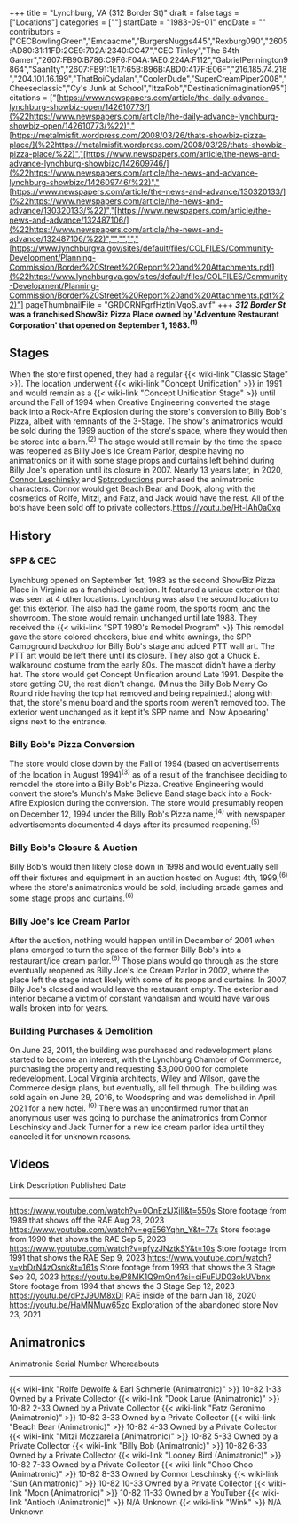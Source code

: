 +++
title = "Lynchburg, VA (312 Border St)"
draft = false
tags = ["Locations"]
categories = [""]
startDate = "1983-09-01"
endDate = ""
contributors = ["CECBowlingGreen","Emcaacme","BurgersNuggs445","Rexburg090","2605:AD80:31:11FD:2CE9:702A:2340:CC47","CEC Tinley","The 64th Gamer","2607:FB90:B786:C9F6:F04A:1AE0:224A:F112","GabrielPennington9864","Saan1ty","2607:FB91:1E17:65B:B96B:ABD0:417F:E06F","216.185.74.218","204.101.16.199","ThatBoiCydalan","CoolerDude","SuperCreamPiper2008","Cheeseclassic","Cy's Junk at School","ItzaRob","Destinationimagination95"]
citations = ["[https://www.newspapers.com/article/the-daily-advance-lynchburg-showbiz-open/142610773/](%22https://www.newspapers.com/article/the-daily-advance-lynchburg-showbiz-open/142610773/%22)","[https://metalmisfit.wordpress.com/2008/03/26/thats-showbiz-pizza-place/](%22https://metalmisfit.wordpress.com/2008/03/26/thats-showbiz-pizza-place/%22)","[https://www.newspapers.com/article/the-news-and-advance-lynchburg-showbizc/142609746/](%22https://www.newspapers.com/article/the-news-and-advance-lynchburg-showbizc/142609746/%22)","[https://www.newspapers.com/article/the-news-and-advance/130320133/](%22https://www.newspapers.com/article/the-news-and-advance/130320133/%22)","[https://www.newspapers.com/article/the-news-and-advance/132487106/](%22https://www.newspapers.com/article/the-news-and-advance/132487106/%22)","","","","[https://www.lynchburgva.gov/sites/default/files/COLFILES/Community-Development/Planning-Commission/Border%20Street%20Report%20and%20Attachments.pdf](%22https://www.lynchburgva.gov/sites/default/files/COLFILES/Community-Development/Planning-Commission/Border%20Street%20Report%20and%20Attachments.pdf%22)"]
pageThumbnailFile = "GRDORNFgrfHztlniVqoS.avif"
+++
***312 Border St* was a franchised ShowBiz Pizza Place owned by 'Adventure Restaurant Corporation' that opened on September 1, 1983.<sup>(1)</sup>**

## Stages

When the store first opened, they had a regular {{< wiki-link "Classic Stage" >}}. The location underwent {{< wiki-link "Concept Unification" >}} in 1991 and would remain as a {{< wiki-link "Concept Unification Stage" >}} until around the Fall of 1994 when Creative Engineering converted the stage back into a Rock-Afire Explosion during the store's conversion to Billy Bob's Pizza, albeit with remnants of the 3-Stage.
The show's animatronics would be sold during the 1999 auction of the store's space, where they would then be stored into a barn.<sup>(2)</sup> The stage would still remain by the time the space was reopened as Billy Joe's Ice Cream Parlor, despite having no animatronics on it with some stage props and curtains left behind during Billy Joe's operation until its closure in 2007. Nearly 13 years later, in 2020, [Connor Leschinsky](https://www.youtube.com/channel/UCgxzb-fN2B43_3FirF1XDnQ) and [Sptproductions](https://www.youtube.com/c/sptproductions/videos) purchased the animatronic characters. Connor would get Beach Bear and Dook, along with the cosmetics of Rolfe, Mitzi, and Fatz, and Jack would have the rest. All of the bots have been sold off to private collectors.<https://youtu.be/Ht-IAh0a0xg>

## History

### SPP & CEC

Lynchburg opened on September 1st, 1983 as the second ShowBiz Pizza Place in Virginia as a franchised location. It featured a unique exterior that was seen at 4 other locations. Lynchburg was also the second location to get this exterior. The also had the game room, the sports room, and the showroom. The store would remain unchanged until late 1988. They received the {{< wiki-link "SPT 1980's Remodel Program" >}} This remodel gave the store colored checkers, blue and white awnings, the SPP Campground backdrop for Billy Bob's stage and added PTT wall art. The PTT art would be left there until its closure. They also got a Chuck E. walkaround costume from the early 80s. The mascot didn't have a derby hat. The store would get Concept Unification around Late 1991. Despite the store getting CU, the rest didn't change. (Minus the Billy Bob Merry Go Round ride having the top hat removed and being repainted.) along with that, the store's menu board and the sports room weren't removed too. The exterior went unchanged as it kept it's SPP name and 'Now Appearing' signs next to the entrance.

### Billy Bob's Pizza Conversion

The store would close down by the Fall of 1994 (based on advertisements of the location in August 1994)<sup>(3)</sup> as of a result of the franchisee deciding to remodel the store into a Billy Bob's Pizza. Creative Engineering would convert the store's Munch's Make Believe Band stage back into a Rock-Afire Explosion during the conversion. The store would presumably reopen on December 12, 1994 under the Billy Bob's Pizza name,<sup>(4)</sup> with newspaper advertisements documented 4 days after its presumed reopening.<sup>(5)</sup>

### Billy Bob's Closure & Auction

Billy Bob's would then likely close down in 1998 and would eventually sell off their fixtures and equipment in an auction hosted on August 4th, 1999,<sup>(6)</sup> where the store's animatronics would be sold, including arcade games and some stage props and curtains.<sup>(6)</sup>

### Billy Joe's Ice Cream Parlor

After the auction, nothing would happen until in December of 2001 when plans emerged to turn the space of the former Billy Bob's into a restaurant/ice cream parlor.<sup>(6)</sup> Those plans would go through as the store eventually reopened as Billy Joe's Ice Cream Parlor in 2002, where the place left the stage intact likely with some of its props and curtains.
In 2007, Billy Joe's closed and would leave the restaurant empty. The exterior and interior became a victim of constant vandalism and would have various walls broken into for years.

### Building Purchases & Demolition

On June 23, 2011, the building was purchased and redevelopment plans started to become an interest, with the Lynchburg Chamber of Commerce, purchasing the property and requesting $3,000,000 for complete redevelopment.
Local Virginia architects, Wiley and Wilson, gave the Commerce design plans, but eventually, all fell through. The building was sold again on June 29, 2016, to Woodspring and was demolished in April 2021 for a new hotel. <sup>(9)</sup>
There was an unconfirmed rumor that an anonymous user was going to purchase the animatronics from Connor Leschinsky and Jack Turner for a new ice cream parlor idea until they canceled it for unknown reasons.

## Videos

  Link                                                 Description                                      Published Date
  ---------------------------------------------------- ------------------------------------------------ ----------------
  https://www.youtube.com/watch?v=0OnEzIJXjlI&t=550s   Store footage from 1989 that shows off the RAE   Aug 28, 2023
  https://www.youtube.com/watch?v=egE56Yqhn_Y&t=77s    Store footage from 1990 that shows the RAE       Sep 5, 2023
  https://www.youtube.com/watch?v=pfyzJNztkSY&t=10s    Store footage from 1991 that shows the RAE       Sep 9, 2023
  https://www.youtube.com/watch?v=ybDrN4zOsnk&t=161s   Store footage from 1993 that shows the 3 Stage   Sep 20, 2023
  https://youtu.be/P8MK1Q9mQn4?si=ciFuFUD03okUVbnx     Store footage from 1994 that shows the 3 Stage   Sep 12, 2023
  https://youtu.be/dPzJ9UM8xDI                         RAE inside of the barn                           Jan 18, 2020
  https://youtu.be/HaMNMuw65zo                         Exploration of the abandoned store               Nov 23, 2021

## Animatronics

  Animatronic                                                           Serial Number   Whereabouts
  --------------------------------------------------------------------- --------------- ------------------------------
  {{< wiki-link "Rolfe Dewolfe & Earl Schmerle (Animatronic)" >}}   10-82 1-33      Owned by a Private Collector
  {{< wiki-link "Dook Larue (Animatronic)" >}}                      10-82 2-33      Owned by a Private Collector
  {{< wiki-link "Fatz Geronimo (Animatronic)" >}}                   10-82 3-33      Owned by a Private Collector
  {{< wiki-link "Beach Bear (Animatronic)" >}}                      10-82 4-33      Owned by a Private Collector
  {{< wiki-link "Mitzi Mozzarella (Animatronic)" >}}                10-82 5-33      Owned by a Private Collector
  {{< wiki-link "Billy Bob (Animatronic)" >}}                       10-82 6-33      Owned by a Private Collector
  {{< wiki-link "Looney Bird (Animatronic)" >}}                     10-82 7-33      Owned by a Private Collector
  {{< wiki-link "Choo Choo (Animatronic)" >}}                       10-82 8-33      Owned by Connor Leschinsky
  {{< wiki-link "Sun (Animatronic)" >}}                             10-82 10-33     Owned by a Private Collector
  {{< wiki-link "Moon (Animatronic)" >}}                            10-82 11-33     Owned by a YouTuber
  {{< wiki-link "Antioch (Animatronic)" >}}                         N/A             Unknown
  {{< wiki-link "Wink" >}}                                          N/A             Unknown

